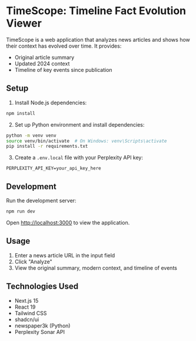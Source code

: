 # TimeScope: Timeline Fact Evolution Viewer

TimeScope is a web application that analyzes news articles and shows how their context has evolved over time. It provides:
- Original article summary
- Updated 2024 context
- Timeline of key events since publication

## Setup

1. Install Node.js dependencies:
```bash
npm install
```

2. Set up Python environment and install dependencies:
```bash
python -m venv venv
source venv/bin/activate  # On Windows: venv\Scripts\activate
pip install -r requirements.txt
```

3. Create a `.env.local` file with your Perplexity API key:
```
PERPLEXITY_API_KEY=your_api_key_here
```

## Development

Run the development server:
```bash
npm run dev
```

Open [http://localhost:3000](http://localhost:3000) to view the application.

## Usage

1. Enter a news article URL in the input field
2. Click "Analyze"
3. View the original summary, modern context, and timeline of events

## Technologies Used

- Next.js 15
- React 19
- Tailwind CSS
- shadcn/ui
- newspaper3k (Python)
- Perplexity Sonar API
